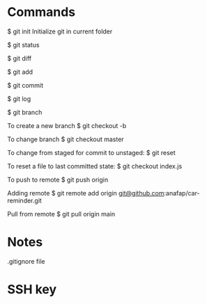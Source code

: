 # Commands

$ git init
Initialize git in current folder

$ git status

$ git diff <filename>

$ git add <file>

$ git commit

$ git log

$ git branch

To create a new branch
$ git checkout -b <name of new branch>

To change branch
$ git checkout master

To change from staged for commit to unstaged:
$ git reset <filename>

To reset a file to last committed state:
$ git checkout index.js

To push to remote
$ git push origin <branch>

Adding remote
$ git remote add origin git@github.com:anafap/car-reminder.git

Pull from remote
$ git pull origin main

# Notes
.gitignore file

# SSH key



